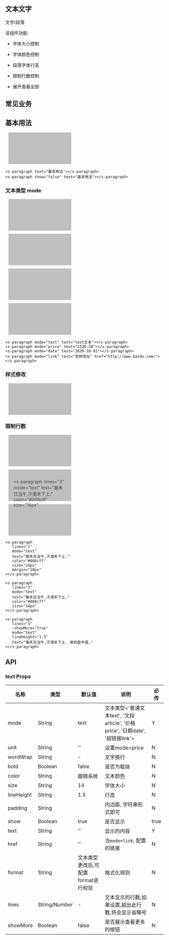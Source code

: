 <!--
 * @Author: liszter@qq.com liszter@qq.com
 * @Date: 2023-02-04 13:54:50
 * @LastEditors: liszter@qq.com liszter@qq.com
 * @LastEditTime: 2023-02-04 18:06:09
 * @FilePath: \scale-ui\examples\docs\components\paragraph\index.md
 * @Description: 这是默认设置,请设置`customMade`, 打开koroFileHeader查看配置 进行设置: https://github.com/OBKoro1/koro1FileHeader/wiki/%E9%85%8D%E7%BD%AE
-->
## 文本文字

   文字/段落

   该组件功能:
   - 字体大小控制
   - 字体颜色控制
   - 段落字体行高

   - 限制行数控制
   - 展开查看全部


## 常见业务


## 基本用法


<div class="artical-box">

<s-paragraph text="测试一下基本用法"></s-paragraph>
<s-paragraph :show="false" text="测试一下基本用法，隐藏效果"></s-paragraph>
</div>

```
<s-paragraph text="基本用法"></s-paragraph>
<s-paragraph show="false" text="基本用法"></s-paragraph>
```

### 文本类型 mode
<div class="flex ">
<div class="artical-box">
<s-paragraph mode="text" text="text文本"></s-paragraph>
</div>
<div class="artical-box">
<s-paragraph mode="price" text="1526.50"></s-paragraph>
</div>
<div class="artical-box">
<s-paragraph mode="date" text="2020-10-01"></s-paragraph>
</div>
<div class="artical-box">
<s-paragraph mode="link" text="官网地址" href="http://www.baidu.com/"></s-paragraph>
</div>
</div>


```
<s-paragraph mode="text" text="text文本"></s-paragraph>
<s-paragraph mode="price" text="1526.50"></s-paragraph>
<s-paragraph mode="date" text="2020-10-01"></s-paragraph>
<s-paragraph mode="link" text="官网地址" href="http://www.baidu.com/"></s-paragraph>
```

### 样式修改

<div class="artical-box">
<s-paragraph
   mode="text"
   text="text文本"
   blod="true"
   color="#008cff"
   size="14px"
   margin="10px"
></s-paragraph>
</div>

### 限制行数

<div class="flex">  
<div class="artical-box">
   <s-paragraph
   :lines="1"
   mode="text"
   text="锄禾日当午,汗滴禾下土."
   color="#008cff"
   size="14px"
   margin="10px"
></s-paragraph>
</div>


<div class="artical-box">

<s-paragraph
      :lines="3"
      mode="text"
      text="锄禾日当午,汗滴禾下土."
      color="#008cff"
      size="14px"
></s-paragraph>

</div>

<div class="artical-box">
<s-paragraph
   :lines="3"
   height="72px"
   :showMore="true"
   mode="text"
   lineHeight="1.5"
   text="锄禾日当午,汗滴禾下土. 谁知盘中餐,粒粒皆辛苦。锄禾日当午,汗滴禾下土. 谁知盘中餐,粒粒皆辛苦。"
></s-paragraph>
</div>
</div>


```
<s-paragraph
   lines="1"
   mode="text"
   text="锄禾日当午,汗滴禾下土."
   color="#008cff"
   size="14px"
   margin="10px"
></s-paragraph>

<s-paragraph
   lines="3"
   mode="text"
   text="锄禾日当午,汗滴禾下土."
   color="#008cff"
   size="14px"
></s-paragraph>

<s-paragraph
   lines="3"
   :showMore="true"
   mode="text"
   lineHeight="1.5"
   text="锄禾日当午,汗滴禾下土. 谁知盘中餐,"
></s-paragraph>

```


## API

### text Props

名称 | 类型 | 默认值 | 说明 | 必传
-- | -- | -- | -- | --
mode | String | text | 文本类型<'普通文本text', '文段 article', '价格price', '日期date', '超链接link'> | Y
unit | String | '' | 设置mode=price | N
wordWrap | String | - | 文字换行 | N
bold | Boolean | false  | 是否为粗体 | N
color | String | 跟随系统 | 文本颜色 | N
size | String | 14 | 字体大小 | N 
lineHeight | String | 1.5 | 行高 | N
padding | String |  | 内边距, 字符串形式即可 | N
show | Boolean | true | 是否显示 | true
text | String | '' | 显示的内容 | Y
href | String | '' | 当`mode=link`, 配置的链接 | N
format | String | 文本类型更改后,可配置format进行校验 | 格式化规则 | N
lines | String/Number | - | 文本显示的行数,如果设置,超出此行数,将会显示省略号 | N
showMore | Boolean | false | 是否展示查看更多的按钮 | N







<style lang="scss" scroped>


.s-paragraph {

}


.artical-box {
   box-sizing: border-box;
   margin: 10px;
   background: rgba(100,100,100, .5);
   opacity:0.8;
   filter:alpha(opacity=80);
   box-sizing: border-box;
   width: 200px;
   height: 100px;
   padding: 16px;
}

</style>

